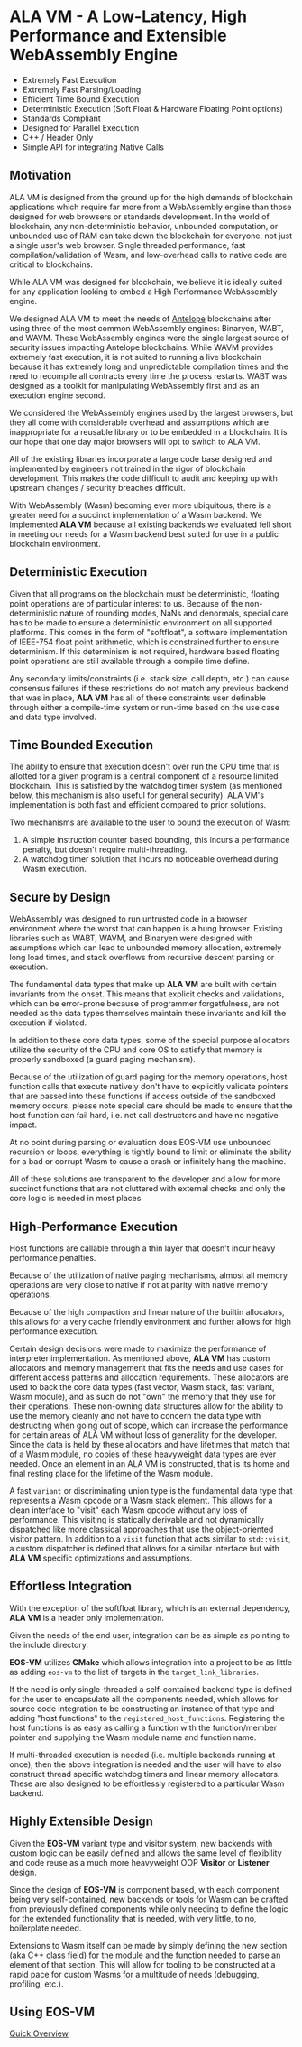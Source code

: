 # ALA VM - A Low-Latency, High Performance and Extensible WebAssembly Engine

- Extremely Fast Execution
- Extremely Fast Parsing/Loading
- Efficient Time Bound Execution
- Deterministic Execution (Soft Float & Hardware Floating Point options)
- Standards Compliant
- Designed for Parallel Execution
- C++ / Header Only
- Simple API for integrating Native Calls

## Motivation

ALA VM is designed from the ground up for the high demands of blockchain applications which require far more from a WebAssembly engine than those designed for web browsers or standards development. In the world of blockchain, any non-deterministic behavior, unbounded computation, or unbounded use of RAM can take down the blockchain for everyone, not just a single user's web browser. Single threaded performance, fast compilation/validation of Wasm, and low-overhead calls to native code are critical to blockchains.

While ALA VM was designed for blockchain, we believe it is ideally suited for any application looking to embed a High Performance WebAssembly engine.

We designed ALA VM to meet the needs of [Antelope](https://github.com/AntelopeIO/) blockchains after using three of the most common WebAssembly engines: Binaryen, WABT, and WAVM. These WebAssembly engines were the single largest source of security issues impacting Antelope blockchains. While WAVM provides extremely fast execution, it is not suited to running a live blockchain because it has extremely long and unpredictable compilation times and the need to recompile all contracts every time the process restarts. WABT was designed as a toolkit for manipulating WebAssembly first and as an execution engine second.

We considered the WebAssembly engines used by the largest browsers, but they all come with considerable overhead and assumptions which are inappropriate for a reusable library or to be embedded in a blockchain. It is our hope that one day major browsers will opt to switch to ALA VM.

All of the existing libraries incorporate a large code base designed and implemented by engineers not trained in the rigor of blockchain development. This makes the code difficult to audit and keeping up with upstream changes / security breaches difficult.

With WebAssembly (Wasm) becoming ever more ubiquitous, there is a greater need for a succinct implementation of a Wasm backend. We implemented **ALA VM** because all existing backends we evaluated fell short in meeting our needs for a Wasm backend best suited for use in a public blockchain environment.

## Deterministic Execution

Given that all programs on the blockchain must be deterministic, floating point operations are of particular interest to us. Because of the non-deterministic nature of rounding modes, NaNs and denormals, special care has to be made to ensure a deterministic environment on all supported platforms. This comes in the form of "softfloat", a software implementation of IEEE-754 float point arithmetic, which is constrained further to ensure determinism. If this determinism is not required, hardware based floating point operations are still available through a compile time define.

Any secondary limits/constraints (i.e. stack size, call depth, etc.) can cause consensus failures if these restrictions do not match any previous backend that was in place, **ALA VM** has all of these constraints user definable through either a compile-time system or run-time based on the use case and data type involved.

## Time Bounded Execution

The ability to ensure that execution doesn't over run the CPU time that is allotted for a given program is a central component of a resource limited blockchain. This is satisfied by the watchdog timer system (as mentioned below, this mechanism is also useful for general security). ALA VM's implementation is both fast and efficient compared to prior solutions.

Two mechanisms are available to the user to bound the execution of Wasm:

1. A simple instruction counter based bounding, this incurs a performance penalty, but doesn't require multi-threading.
2. A watchdog timer solution that incurs no noticeable overhead during Wasm execution.

## Secure by Design

WebAssembly was designed to run untrusted code in a browser environment where the worst that can happen is a hung browser. Existing libraries such as WABT, WAVM, and Binaryen were designed with assumptions which can lead to unbounded memory allocation, extremely long load times, and stack overflows from recursive descent parsing or execution.

The fundamental data types that make up **ALA VM** are built with certain invariants from the onset. This means that explicit checks and validations, which can be error-prone because of programmer forgetfulness, are not needed as the data types themselves maintain these invariants and kill the execution if violated.

In addition to these core data types, some of the special purpose allocators utilize the security of the CPU and core OS to satisfy that memory is properly sandboxed (a guard paging mechanism).

Because of the utilization of guard paging for the memory operations, host function calls that execute natively don't have to explicitly validate pointers that are passed into these functions if access outside of the sandboxed memory occurs, please note special care should be made to ensure that the host function can fail hard, i.e. not call destructors and have no negative impact.

At no point during parsing or evaluation does EOS-VM use unbounded recursion or loops, everything is tightly bound to limit or eliminate the ability for a bad or corrupt Wasm to cause a crash or infinitely hang the machine.

All of these solutions are transparent to the developer and allow for more succinct functions that are not cluttered with external checks and only the core logic is needed in most places.

## High-Performance Execution

Host functions are callable through a thin layer that doesn't incur heavy performance penalties.

Because of the utilization of native paging mechanisms, almost all memory operations are very close to native if not at parity with native memory operations.

Because of the high compaction and linear nature of the builtin allocators, this allows for a very cache friendly environment and further allows for high performance execution.

Certain design decisions were made to maximize the performance of interpreter implementation. As mentioned above, **ALA VM** has custom allocators and memory management that fits the needs and use cases for different access patterns and allocation requirements. These allocators are used to back the core data types (fast vector, Wasm stack, fast variant, Wasm module), and as such do not "own" the memory that they use for their operations. These non-owning data structures allow for the ability to use the memory cleanly and not have to concern the data type with destructing when going out of scope, which can increase the performance for certain areas of ALA VM without loss of generality for the developer. Since the data is held by these allocators and have lifetimes that match that of a Wasm module, no copies of these heavyweight data types are ever needed. Once an element in an ALA VM is constructed, that is its home and final resting place for the lifetime of the Wasm module.

A fast `variant` or discriminating union type is the fundamental data type that represents a Wasm opcode or a Wasm stack element. This allows for a clean interface to "visit" each Wasm opcode without any loss of performance. This visiting is statically derivable and not dynamically dispatched like more classical approaches that use the object-oriented visitor pattern. In addition to a `visit` function that acts similar to `std::visit`, a custom dispatcher is defined that allows for a similar interface but with **ALA VM** specific optimizations and assumptions.

## Effortless Integration

With the exception of the softfloat library, which is an external dependency, **ALA VM** is a header only implementation.

Given the needs of the end user, integration can be as simple as pointing to the include directory.

**EOS-VM** utilizes **CMake** which allows integration into a project to be as little as adding `eos-vm` to the list of targets in the `target_link_libraries`.

If the need is only single-threaded a self-contained backend type is defined for the user to encapsulate all the components needed, which allows for source code integration to be constructing an instance of that type and adding "host functions" to the `registered_host_functions`. Registering the host functions is as easy as calling a function with the function/member pointer and supplying the Wasm module name and function name.

If multi-threaded execution is needed (i.e. multiple backends running at once), then the above integration is needed and the user will have to also construct thread specific watchdog timers and linear memory allocators. These are also designed to be effortlessly registered to a particular Wasm backend.

## Highly Extensible Design

Given the **EOS-VM** variant type and visitor system, new backends with custom logic can be easily defined and allows the same level of flexibility and code reuse as a much more heavyweight OOP **Visitor** or **Listener** design.

Since the design of **EOS-VM** is component based, with each component being very self-contained, new backends or tools for Wasm can be crafted from previously defined components while only needing to define the logic for the extended functionality that is needed, with very little, to no, boilerplate needed.

Extensions to Wasm itself can be made by simply defining the new section (aka C++ class field) for the module and the function needed to parse an element of that section. This will allow for tooling to be constructed at a rapid pace for custom Wasms for a multitude of needs (debugging, profiling, etc.).

## Using EOS-VM

[Quick Overview](./docs/OVERVIEW.md)
